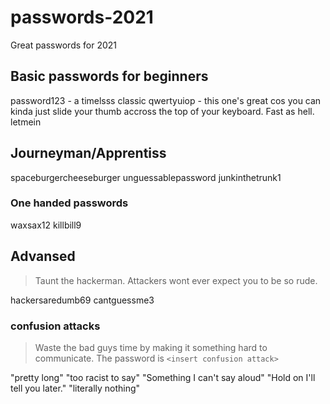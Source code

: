 # passwords-2021
Great passwords for 2021

## Basic passwords for beginners

password123 - a timelsss classic
qwertyuiop - this one's great cos you can kinda just slide your thumb accross the top of your keyboard. Fast as hell.
letmein

## Journeyman/Apprentiss

spaceburgercheeseburger
unguessablepassword
junkinthetrunk1

### One handed passwords

waxsax12
killbill9

## Advansed

> Taunt the hackerman. Attackers wont ever expect you to be so rude.

hackersaredumb69
cantguessme3

### confusion attacks
> Waste the bad guys time by making it something hard to communicate.
The password is `<insert confusion attack>`

"pretty long"
"too racist to say"
"Something I can't say aloud"
"Hold on I'll tell you later."
"literally nothing"

